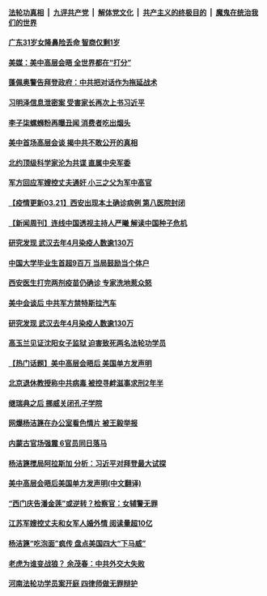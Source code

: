 

####  [法轮功真相](../../../../basic/blob/master/README.md?t=03211431) &nbsp;|&nbsp; [九评共产党](../../../../9ping.md/blob/master/README.md?t=03211431) &nbsp;|&nbsp; [解体党文化](../../../../jtdwh.md/blob/master/README.md?t=03211431)  &nbsp;|&nbsp; [共产主义的终极目的](../../../../gczydzjmd.md/blob/master/README.md?t=03211431) &nbsp;|&nbsp; [魔鬼在统治我们的世界](../../../../mgztzwmdsj.md/blob/master/README.md?t=03211431) 

#### [广东31岁女隆鼻险丢命 智商仅剩1岁](../pages/prog204/a103078247.md?t=03211431) 

#### [美媒：美中高层会晤 全世界都在“打分”](../pages/prog204/a103078246.md?t=03211431) 

#### [蓬佩奥警告拜登政府：中共把对话作为拖延战术](../pages/prog204/a103078225.md?t=03211431) 

#### [习明泽信息泄密案 受害家长再次上书习近平](../pages/prog204/a103078210.md?t=03211431) 

#### [李子柒螺蛳粉再曝丑闻 消费者吃出烟头](../pages/prog204/a103078141.md?t=03211431) 

#### [美中首场高层会谈 揭中共不敢公开的真相](../pages/prog204/a103078128.md?t=03211431) 

#### [北约顶级科学家沦为共谍 直属中央军委](../pages/prog204/a103078098.md?t=03211431) 

#### [军方回应军嫂控丈夫通奸 小三之父为军中高官](../pages/prog204/a103078082.md?t=03211431) 

#### [【疫情更新03.21】西安出现本土确诊病例 第八医院封闭](../pages/prog204/a103059205.md?t=03211431) 

#### [【新闻周刊】连线中国透视主持人严曦 解读中国种子危机](../pages/prog204/a103078027.md?t=03211431) 

#### [研究发现 武汉去年4月染疫人数逾130万](../pages/prog204/a103077997.md?t=03211431) 

#### [中国大学毕业生首超9百万 当局鼓励当个体户](../pages/prog204/a103077956.md?t=03211431) 

#### [西安医生打完两剂疫苗仍确诊 专家洗地惹众怒](../pages/prog204/a103077927.md?t=03211431) 


#### [美中会谈后 中共军方禁特斯拉汽车](../pages/prog204/a103077741.md?t=03211431) 

#### [研究发现 武汉去年4月染疫人数逾130万](../pages/prog204/a103077804.md?t=03211431) 

#### [高玉兰见证沈阳女子监狱 迫害致死两名法轮功学员](../pages/prog204/a103077588.md?t=03211431) 

#### [【热门话题】美中高层会晤后 美国单方发声明](../pages/prog204/a103077715.md?t=03211431) 

#### [北京退休教授称中共病毒 被控寻衅滋事求刑2年半](../pages/prog204/a103077694.md?t=03211431) 

#### [继瑞典之后 挪威关闭孔子学院](../pages/prog204/a103077658.md?t=03211431) 

#### [网爆杨洁篪在办公室看色情片 被王毅举报](../pages/prog204/a103077591.md?t=03211431) 

#### [内蒙古官场强震 6官员同日落马](../pages/prog204/a103077618.md?t=03211431) 

#### [杨洁篪搅局阿拉斯加 分析：习近平对拜登最大试探](../pages/prog204/a103077611.md?t=03211431) 

#### [美中高层会晤后美国单方发声明(中文翻译)](../pages/prog204/a103077594.md?t=03211431) 

#### [“西门庆告潘金莲”或逆转？检察官：女辅警无罪](../pages/prog204/a103077583.md?t=03211431) 

#### [江苏军嫂控丈夫和女军人婚外情 阅读量超10亿](../pages/prog204/a103077571.md?t=03211431) 

#### [杨洁篪“吃泡面”疯传 盘点美国四大“下马威”](../pages/prog204/a103077554.md?t=03211431) 

#### [老虎为谁变战狼？ 余茂春：中共外交大失败](../pages/prog204/a103077519.md?t=03211431) 

#### [河南法轮功学员案开庭 四律师做无罪辩护](../pages/prog204/a103077535.md?t=03211431) 

